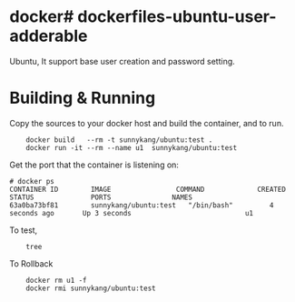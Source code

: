 # docker# dockerfiles-ubuntu-user-adderable
Ubuntu, It support base user creation and password setting.

# Building & Running

Copy the sources to your docker host and build the container, and to run.
```
	docker build   --rm -t sunnykang/ubuntu:test .
	docker run -it --rm --name u1  sunnykang/ubuntu:test
```
Get the port that the container is listening on:

```
# docker ps
CONTAINER ID        IMAGE                COMMAND             CREATED             STATUS              PORTS               NAMES
63a0ba73bf81        sunnykang/ubuntu:test   "/bin/bash"         4 seconds ago       Up 3 seconds                            u1
```

To test,
```
	tree
```
To Rollback
```
    docker rm u1 -f
    docker rmi sunnykang/ubuntu:test
```
